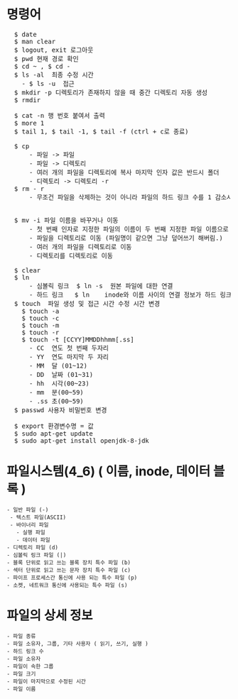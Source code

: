 # 명령어
<pre>
  $ date  
  $ man clear  
  $ logout, exit 로그아웃  
  $ pwd 현재 경로 확인  
  $ cd ~ , $ cd -    
  $ ls -al  최종 수정 시간
    - $ ls -u  접근 
  $ mkdir -p 디렉토리가 존재하지 않을 때 중간 디렉토리 자동 생성  
  $ rmdir  
  
  $ cat -n 행 번호 붙여서 출력  
  $ more 1  
  $ tail 1, $ tail -1, $ tail -f (ctrl + c로 종료)  

  $ cp   
      - 파일 -> 파일   
      - 파일 -> 디렉토리  
      - 여러 개의 파일을 디렉토리에 복사 마지막 인자 값은 반드시 폴더  
      - 디렉토리 -> 디렉토리 -r  
  $ rm - r   
      - 무조건 파일을 삭제하는 것이 아니라 파일의 하드 링크 수를 1 감소시켜 그 값이 0이 되면 파일의 이름과 inode와 피일의 내용이 들어있는 데이터 블록을 삭제한다.  


  $ mv -i 파일 이름을 바꾸거나 이동  
      - 첫 번째 인자로 지정한 파일의 이름이 두 번째 지정한 파일 이름으로 변경  
      - 파일을 디렉토리로 이동 (파일명이 같으면 그냥 덮어쓰기 해버림.)  
      - 여러 개의 파일을 디렉토리로 이동  
      - 디렉토리를 디렉토리로 이동  

  $ clear  
  $ ln  
      - 심볼릭 링크	$ ln -s  원본 파일에 대한 연결  
      - 하드 링크	$ ln	inode와 이름 사이의 연결 정보가 하드 링크  
  $ touch  파일 생성 및 접근 시간 수정 시간 변경
    $ touch -a  
    $ touch -c  
    $ touch -m  
    $ touch -r  
    $ touch -t [CCYY]MMDDhhmm[.ss]  
      - CC	연도 첫 번째 두자리  
      - YY	연도 마지막 두 자리  
      - MM	달 (01~12)  
      - DD	날짜 (01~31)  
      - hh	시각(00~23)    
      - mm	분(00~59)  
      - .ss	초(00~59)  
  $ passwd 사용자 비밀번호 변경  
  
  $ export 환경변수명 = 값
  $ sudo apt-get update
  $ sudo apt-get install openjdk-8-jdk
</pre>

# 파일시스템(4_6) ( 이름, inode, 데이터 블록 )
    - 일반 파일 (-)  
     - 텍스트 파일(ASCII)  
     - 바이너리 파일  
       - 실행 파일  
       - 데이터 파일  
    - 디렉토리 파일 (d)  
    - 심볼릭 링크 파일 (|)  
    - 블록 단위로 읽고 쓰는 블록 장치 특수 파일 (b) 
    - 섹터 단위로 읽고 쓰는 문자 장치 특수 파일 (c)  
    - 파이프 프로세스간 통신에 사용 되는 특수 파일 (p)  
    - 소켓, 네트워크 통신에 사용되는 특수 파일 (s)  
  
# 파일의 상세 정보 
    - 파일 종류
    - 파일 소유자, 그룹, 기타 사용자 ( 읽기, 쓰기, 실행 )
    - 하드 링크 수
    - 파일 소유자
    - 파일이 속한 그룹
    - 파일 크기
    - 파일이 마지막으로 수정된 시간
    - 파일 이름
  
